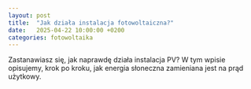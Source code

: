 ```yaml
---
layout: post
title:  "Jak działa instalacja fotowoltaiczna?"
date:   2025-04-22 10:00:00 +0200
categories: fotowoltaika
---
```


Zastanawiasz się, jak naprawdę działa instalacja PV? W tym wpisie opisujemy, krok po kroku, jak energia słoneczna zamieniana jest na prąd użytkowy.
